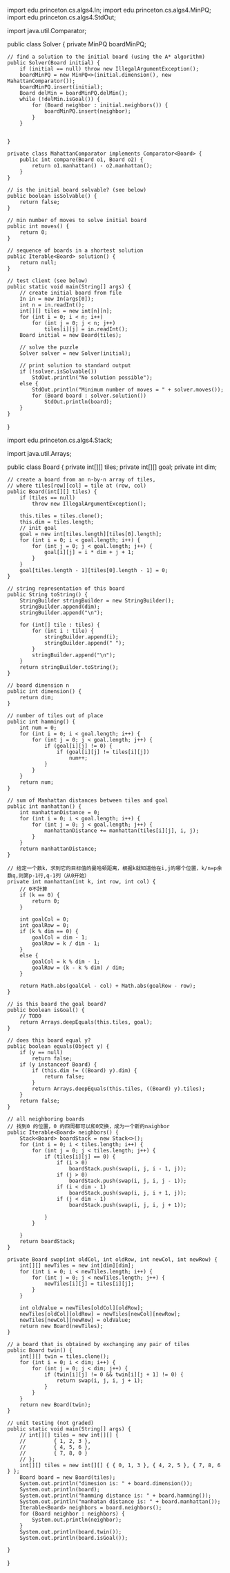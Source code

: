 import edu.princeton.cs.algs4.In;
import edu.princeton.cs.algs4.MinPQ;
import edu.princeton.cs.algs4.StdOut;

import java.util.Comparator;

public class Solver {
    private MinPQ<Board> boardMinPQ;

    // find a solution to the initial board (using the A* algorithm)
    public Solver(Board initial) {
        if (initial == null) throw new IllegalArgumentException();
        boardMinPQ = new MinPQ<>(initial.dimension(), new MahattanComparator());
        boardMinPQ.insert(initial);
        Board delMin = boardMinPQ.delMin();
        while (!delMin.isGoal()) {
            for (Board neighbor : initial.neighbors()) {
                boardMinPQ.insert(neighbor);
            }
        }
        

    }

    private class MahattanComparator implements Comparator<Board> {
        public int compare(Board o1, Board o2) {
            return o1.manhattan() - o2.manhattan();
        }
    }

    // is the initial board solvable? (see below)
    public boolean isSolvable() {
        return false;
    }

    // min number of moves to solve initial board
    public int moves() {
        return 0;
    }

    // sequence of boards in a shortest solution
    public Iterable<Board> solution() {
        return null;
    }

    // test client (see below)
    public static void main(String[] args) {
        // create initial board from file
        In in = new In(args[0]);
        int n = in.readInt();
        int[][] tiles = new int[n][n];
        for (int i = 0; i < n; i++)
            for (int j = 0; j < n; j++)
                tiles[i][j] = in.readInt();
        Board initial = new Board(tiles);

        // solve the puzzle
        Solver solver = new Solver(initial);

        // print solution to standard output
        if (!solver.isSolvable())
            StdOut.println("No solution possible");
        else {
            StdOut.println("Minimum number of moves = " + solver.moves());
            for (Board board : solver.solution())
                StdOut.println(board);
        }
    }

}

import edu.princeton.cs.algs4.Stack;

import java.util.Arrays;

public class Board {
    private int[][] tiles;
    private int[][] goal;
    private int dim;

    // create a board from an n-by-n array of tiles,
    // where tiles[row][col] = tile at (row, col)
    public Board(int[][] tiles) {
        if (tiles == null)
            throw new IllegalArgumentException();

        this.tiles = tiles.clone();
        this.dim = tiles.length;
        // init goal
        goal = new int[tiles.length][tiles[0].length];
        for (int i = 0; i < goal.length; i++) {
            for (int j = 0; j < goal.length; j++) {
                goal[i][j] = i * dim + j + 1;
            }
        }
        goal[tiles.length - 1][tiles[0].length - 1] = 0;
    }

    // string representation of this board
    public String toString() {
        StringBuilder stringBuilder = new StringBuilder();
        stringBuilder.append(dim);
        stringBuilder.append("\n");

        for (int[] tile : tiles) {
            for (int i : tile) {
                stringBuilder.append(i);
                stringBuilder.append(" ");
            }
            stringBuilder.append("\n");
        }
        return stringBuilder.toString();
    }

    // board dimension n
    public int dimension() {
        return dim;
    }

    // number of tiles out of place
    public int hamming() {
        int num = 0;
        for (int i = 0; i < goal.length; i++) {
            for (int j = 0; j < goal.length; j++) {
                if (goal[i][j] != 0) {
                    if (goal[i][j] != tiles[i][j])
                        num++;
                }
            }
        }
        return num;
    }

    // sum of Manhattan distances between tiles and goal
    public int manhattan() {
        int manhattanDistance = 0;
        for (int i = 0; i < goal.length; i++) {
            for (int j = 0; j < goal.length; j++) {
                manhattanDistance += manhattan(tiles[i][j], i, j);
            }
        }
        return manhattanDistance;
    }

    // 给定一个数k，求到它的目标值的曼哈顿距离，根据k就知道他在i,j的哪个位置，k/n=p余数q,则第p-1行,q-1列（从0开始）
    private int manhattan(int k, int row, int col) {
        // 0不計算
        if (k == 0) {
            return 0;
        }

        int goalCol = 0;
        int goalRow = 0;
        if (k % dim == 0) {
            goalCol = dim - 1;
            goalRow = k / dim - 1;
        }
        else {
            goalCol = k % dim - 1;
            goalRow = (k - k % dim) / dim;
        }

        return Math.abs(goalCol - col) + Math.abs(goalRow - row);
    }

    // is this board the goal board?
    public boolean isGoal() {
        // TODO
        return Arrays.deepEquals(this.tiles, goal);
    }

    // does this board equal y?
    public boolean equals(Object y) {
        if (y == null)
            return false;
        if (y instanceof Board) {
            if (this.dim != ((Board) y).dim) {
                return false;
            }
            return Arrays.deepEquals(this.tiles, ((Board) y).tiles);
        }
        return false;
    }

    // all neighboring boards
    // 找到0 的位置，0 的四周都可以和0交换，成为一个新的naighbor
    public Iterable<Board> neighbors() {
        Stack<Board> boardStack = new Stack<>();
        for (int i = 0; i < tiles.length; i++) {
            for (int j = 0; j < tiles.length; j++) {
                if (tiles[i][j] == 0) {
                    if (i > 0)
                        boardStack.push(swap(i, j, i - 1, j));
                    if (j > 0)
                        boardStack.push(swap(i, j, i, j - 1));
                    if (i < dim - 1)
                        boardStack.push(swap(i, j, i + 1, j));
                    if (j < dim - 1)
                        boardStack.push(swap(i, j, i, j + 1));

                }
            }

        }
        return boardStack;
    }

    private Board swap(int oldCol, int oldRow, int newCol, int newRow) {
        int[][] newTiles = new int[dim][dim];
        for (int i = 0; i < newTiles.length; i++) {
            for (int j = 0; j < newTiles.length; j++) {
                newTiles[i][j] = tiles[i][j];
            }
        }

        int oldValue = newTiles[oldCol][oldRow];
        newTiles[oldCol][oldRow] = newTiles[newCol][newRow];
        newTiles[newCol][newRow] = oldValue;
        return new Board(newTiles);
    }

    // a board that is obtained by exchanging any pair of tiles
    public Board twin() {
        int[][] twin = tiles.clone();
        for (int i = 0; i < dim; i++) {
            for (int j = 0; j < dim; j++) {
                if (twin[i][j] != 0 && twin[i][j + 1] != 0) {
                    return swap(i, j, i, j + 1);
                }
            }
        }
        return new Board(twin);
    }

    // unit testing (not graded)
    public static void main(String[] args) {
        // int[][] tiles = new int[][] {
        //         { 1, 2, 3 },
        //         { 4, 5, 6 },
        //         { 7, 8, 0 }
        // };
        int[][] tiles = new int[][] { { 0, 1, 3 }, { 4, 2, 5 }, { 7, 8, 6 } };
        Board board = new Board(tiles);
        System.out.println("dimesion is: " + board.dimension());
        System.out.println(board);
        System.out.println("hamming distance is: " + board.hamming());
        System.out.println("manhatan distance is: " + board.manhattan());
        Iterable<Board> neighbors = board.neighbors();
        for (Board neighbor : neighbors) {
            System.out.println(neighbor);
        }
        System.out.println(board.twin());
        System.out.println(board.isGoal());

    }
}

